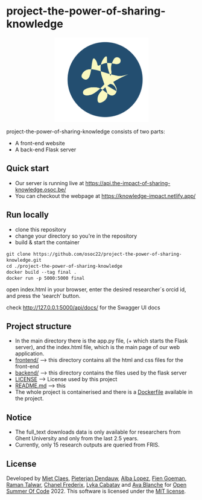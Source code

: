 # project-the-power-of-sharing-knowledge

<div align="center">
  <img src="Crest_KnowledgeImpact.svg" width="250px" />
</div>

project-the-power-of-sharing-knowledge consists of two parts:
- A front-end website
- A back-end Flask server 

## Quick start
- Our server is running live at https://api.the-impact-of-sharing-knowledge.osoc.be/
- You can checkout the webpage at https://knowledge-impact.netlify.app/

## Run locally

* clone this repository
* change your directory so you're in the repository
* build & start the container
```
git clone https://github.com/osoc22/project-the-power-of-sharing-knowledge.git
cd ./project-the-power-of-sharing-knowledge
docker build --tag final .
docker run -p 5000:5000 final
```
open index.html in your browser, enter the desired researcher´s orcid id, and press the ‘search’ button.

check http://127.0.0.1:5000/api/docs/ for the Swagger UI docs



## Project structure
- In the main directory there is the app.py file, (+ which starts the Flask server), and the index.html file, which is the main page of our web application.
- [frontend/](/frontend) --> this directory contains all the html and css files for the front-end 
- [backend/](/backend) --> this directory contains the files used by the flask server
- [LICENSE](license.txt) --> License used by this project
- [README.md](README.md) --> this
- The whole project is containerised and there is a [Dockerfile](Dockerfile) available in the project. 

## Notice
- The full_text downloads data is only available for researchers from Ghent University and only from the last 2.5 years.
- Currently, only 15 research outputs are queried from FRIS.

## License
Developed by [Miet Claes](https://github.com/mietcls), [Pieterjan Dendauw](https://github.com/dendpj), [Alba Lopez](https://github.com/alba-lopez), [Fien Goeman](https://github.com/FienGoeman), [Raman Talwar](https://github.com/rtalwar2), [Chanel Frederix](https://www.linkedin.com/in/chanel-frederix-0397b3221/), [Lyka Cabatay](https://www.linkedin.com/in/lykacabatay/) and [Ava Blanche](https://www.blinge.design) for [Open Summer Of Code](https://osoc.be/) 2022.
This software is licensed under the [MIT license](license.txt).
